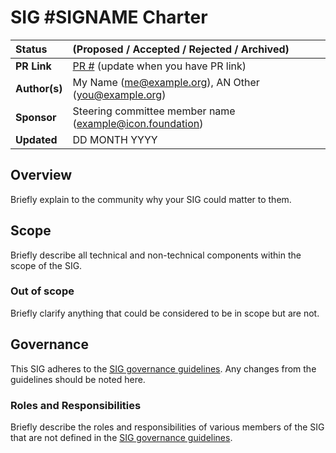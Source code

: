 # SIG #SIGNAME Charter

| Status        | (Proposed / Accepted / Rejected / Archived)       |
:-------------- |:---------------------------------------------------- |
| **PR Link**     | [PR #](https://github.com/icon-project/community/pulls/#) (update when you have PR link)|
| **Author(s)** | My Name (me@example.org), AN Other (you@example.org) |
| **Sponsor**   | Steering committee member name (example@icon.foundation)                 |
| **Updated**   | DD MONTH YYYY                                           |

## Overview

Briefly explain to the community why your SIG could matter to them.

## Scope

Briefly describe all technical and non-technical components within the scope of the SIG.

### Out of scope

Briefly clarify anything that could be considered to be in scope but are not.

## Governance

This SIG adheres to the [SIG governance guidelines](/guidelines/governance/sig-governance-guidelines.md). Any changes from the guidelines should be noted here.

### Roles and Responsibilities

Briefly describe the roles and responsibilities of various members of the SIG that are not defined in the [SIG governance guidelines](/guidelines/governance/sig-governance-guidelines.md).
